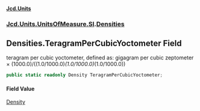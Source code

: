 #### [Jcd.Units](index.md 'index')
### [Jcd.Units.UnitsOfMeasure.SI](Jcd.Units.UnitsOfMeasure.SI.md 'Jcd.Units.UnitsOfMeasure.SI').[Densities](Densities.md 'Jcd.Units.UnitsOfMeasure.SI.Densities')

## Densities.TeragramPerCubicYoctometer Field

teragram per cubic yoctometer, defined as: gigagram per cubic zeptometer × (1000.0)/((1.0/1000.0)*(1.0/1000.0)*(1.0/1000.0))

```csharp
public static readonly Density TeragramPerCubicYoctometer;
```

#### Field Value
[Density](Density.md 'Jcd.Units.UnitTypes.Density')